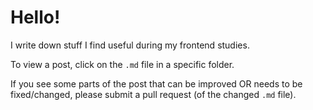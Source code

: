 # Hello!

I write down stuff I find useful during my frontend studies.

To view a post, click on the `.md` file in a specific folder.

If you see some parts of the post that can be improved OR needs to be fixed/changed, please submit a pull request (of the changed `.md` file).
